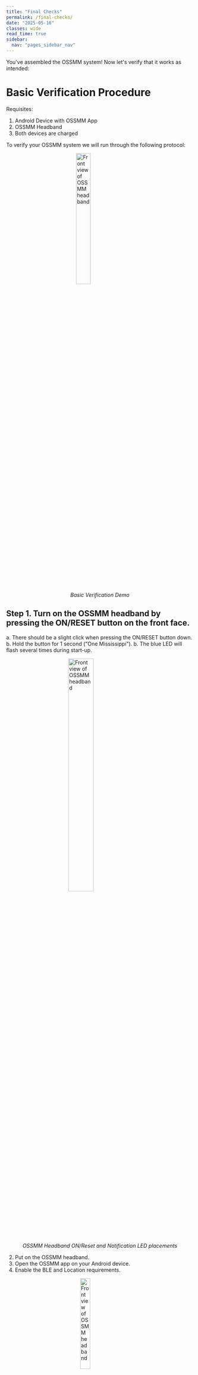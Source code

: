 ```yaml
---
title: "Final Checks"
permalink: /final-checks/
date: "2025-05-16"
classes: wide
read_time: true
sidebar:
  nav: "pages_sidebar_nav"
---
```


You've assembled the OSSMM system! Now let's verify that it works as intended:

# Basic Verification Procedure

Requisites:
1. Android Device with OSSMM App
2. OSSMM Headband
3. Both devices are charged

To verify your OSSMM system we will run through the following protocol:

<figure>
  <img src="{{ site.url }}/OSSMM/media/final-checks/long-demo.gif" alt="Front view of OSSMM headband" style="width: 30%; display: block; margin: 0 auto;">
  <figcaption style="text-align: center; font-style: italic; margin-top: 5px;">Basic Verification Demo</figcaption>
</figure>


## Step 1. Turn on the OSSMM headband by pressing the ON/RESET button on the front face.

a. There should be a slight click when pressing the ON/RESET button down.
b. Hold the button for 1 second ("One Mississippi").
b. The blue LED will flash several times during start-up.
 
<figure>
  <img src="{{ site.url }}/OSSMM/media/final-checks/buttons.jpg" alt="Front view of OSSMM headband" style="width: 40%; display: block; margin: 0 auto;">
  <figcaption style="text-align: center; font-style: italic; margin-top: 5px;">OSSMM Headband ON/Reset and Notification LED placements</figcaption>
</figure>
 
2. Put on the OSSMM headband.
3. Open the OSSMM app on your Android device.
4. Enable the BLE and Location requirements.

<figure>
  <img src="{{ site.url }}/OSSMM/media/final-checks/requirements.png" alt="Front view of OSSMM headband" style="width: 25%; display: block; margin: 0 auto;">
  <figcaption style="text-align: center; font-style: italic; margin-top: 5px;">System Requirements Screen</figcaption>
</figure>

5. To bond the app and headband, go to Settings >> Find Device.

<figure>
  <img src="{{ site.url }}/OSSMM/media/final-checks/find-device.png" alt="Front view of OSSMM headband" style="width: 25%; display: block; margin: 0 auto;">
  <figcaption style="text-align: center; font-style: italic; margin-top: 5px;">"Find Device" is in the collapsible Settings section.</figcaption>
</figure>

6. Connect the OSSMM device.
 a. The green LED will flash several times for a successful connection.
 
<figure>
  <img src="{{ site.url }}/OSSMM/media/final-checks/connect.png" alt="Front view of OSSMM headband" style="width: 25%; display: block; margin: 0 auto;">
  <figcaption style="text-align: center; font-style: italic; margin-top: 5px;">Bluetooth Devices Scan Screen</figcaption>
</figure>

7. Move to the Live Data section
8. View the Accelerometer and Gyroscope and verify plots show turning of the head.

<figure>
  <img src="{{ site.url }}/OSSMM/media/final-checks/acc-gyro.png" alt="Front view of OSSMM headband" style="width: 25%; display: block; margin: 0 auto;">
  <figcaption style="text-align: center; font-style: italic; margin-top: 5px;">Accelerometer and Gyroscope Plots in the Live Data Section. Arrows point to distinct head turns, hence separate colors in the gyroscope plot.</figcaption>
</figure>

9. View the EOG section, and verify eye movement is detected with side-to-side saccades or roll your eyes.

In the plot below you can observe left-right saccade, right-left saccade, and clock-wise eye movement.

<figure>
  <img src="{{ site.url }}/OSSMM/media/final-checks/eog.png" alt="Front view of OSSMM headband" style="width: 25%; display: block; margin: 0 auto;">
  <figcaption style="text-align: center; font-style: italic; margin-top: 5px;">Eye Movement (EOG) plot in Live Data section. Arrows point to distinct eye movements: left-right saccade, right-left saccade, eye rolling.</figcaption>
</figure>

10. View the Heart Rate plot to see that your pulse is being detected.

<figure>
  <img src="{{ site.url }}/OSSMM/media/final-checks/pulse.png" alt="Front view of OSSMM headband" style="width: 25%; display: block; margin: 0 auto;">
  <figcaption style="text-align: center; font-style: italic; margin-top: 5px;">Pulse plot in the Live Data section. Each spike shows a heart beat. The EKG 'T Wave' is visible as a low bump after each spike. </figcaption>
</figure>

11. Press "Stop Recording and Turn Off"

<figure>
  <img src="{{ site.url }}/OSSMM/media/final-checks/stop.png" alt="Front view of OSSMM headband" style="width: 25%; display: block; margin: 0 auto;">
  <figcaption style="text-align: center; font-style: italic; margin-top: 5px;">"Stop Recording and Turn Off" button on the OSSMM Dashboard during active Recording. </figcaption>
</figure>


# Bluetooth Bonding Verification

This will confirm the app has bonded to the OSSMM headband. Complete this after
"Basic Verification Procedure" and with the same OSSMM headband. BLE pairing
is specific to each headband and the "Reconnect" option will only work for that
bonded device.

1. Press "Reconnect and Record"
 a. The green LED will flash several times for a successful connection.
 
<figure>
  <img src="{{ site.url }}/OSSMM/media/final-checks/reconnect.png" alt="Front view of OSSMM headband" style="width: 25%; display: block; margin: 0 auto;">
  <figcaption style="text-align: center; font-style: italic; margin-top: 5px;">"Reconnect and Record" button on the OSSMM dashboard. This button is only available after an OSSMM headband has bonded with the app.</figcaption>
</figure>
 
2. Verify the "Live Data" plot function correctly
3. Press "Stop Recording and Turn Off"

# Verify Data Saving and Encryption:

1. Connect the Android Device to a computer
2. Access the internal file system and navigate to "Documents/OSSMM" on the Android device
3. Select the ZIP file corresponding to the time of your verification recording
4. Import the ZIP file to your computer, and open with appropriate decompression tool (WinRAR is recommended for Windows)
5. Use the password under the "Data Protection" >> View Data Access Password in the app

<figure>
  <img src="{{ site.url }}/OSSMM/media/final-checks/data-protection.png" alt="Front view of OSSMM headband" style="width: 25%; display: block; margin: 0 auto;">
  <figcaption style="text-align: center; font-style: italic; margin-top: 5px;">"View Data Access Password"  in the Data Protection Section.</figcaption>
</figure>

<figure>
  <img src="{{ site.url }}/OSSMM/media/final-checks/password.png" alt="Front view of OSSMM headband" style="width: 25%; display: block; margin: 0 auto;">
  <figcaption style="text-align: center; font-style: italic; margin-top: 5px;">Semi-randomly generated OSSMM password for encrypted recording files.</figcaption>
</figure>


Follow the video below for a demonstration:
<figure>
  <img src="{{ site.url }}/OSSMM/media/final-checks/shortening-cut-1.jpg" alt="Front view of OSSMM headband" style="width: 40%; display: block; margin: 0 auto;">
  <figcaption style="text-align: center; font-style: italic; margin-top: 5px;">Verification Demo</figcaption>
</figure>

Note: Each time the application is installed, a new encryption password is
semi-randomly generated. This can be modified within the Android app code, so
that a chosen password is used instead.

# Advanced Verification - if interested in sleep modulation:

(After following the steps above)

1. Go to "Sleep Modulation" and enable

<figure>
  <img src="{{ site.url }}/OSSMM/media/final-checks/modulation.png" alt="Front view of OSSMM headband" style="width: 25%; display: block; margin: 0 auto;">
  <figcaption style="text-align: center; font-style: italic; margin-top: 5px;">"Modulation Mode" Toggle and "Test" button in Sleep Modulation section.</figcaption>
</figure>

2. Press Test Modulation during the connection
   - The OSSMM headband should vibrate in a double "blinky" pattern (On-Off...On-Off)